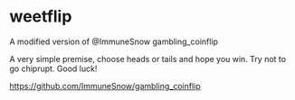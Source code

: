# weetflip
A modified version of @ImmuneSnow gambling_coinflip

A very simple premise, choose heads or tails and hope you win.
Try not to go chiprupt. Good luck!

https://github.com/ImmuneSnow/gambling_coinflip
